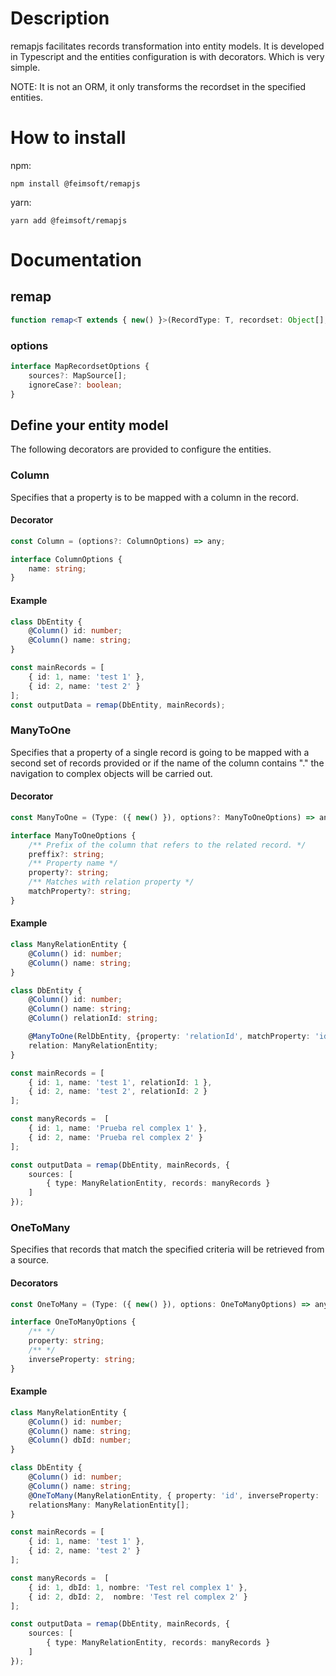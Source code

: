 # Description
remapjs facilitates records transformation into entity models.
It is developed in Typescript and the entities configuration is with decorators. Which is very simple.

NOTE: It is not an ORM, it only transforms the recordset in the specified entities.

# How to install
npm:
```
npm install @feimsoft/remapjs
```
yarn:
```
yarn add @feimsoft/remapjs
```

# Documentation
## remap 
```ts
function remap<T extends { new() }>(RecordType: T, recordset: Object[], options?: MapRecordsetOptions): Array<InstanceType<T>>
```
### options
```ts
interface MapRecordsetOptions {
    sources?: MapSource[];
    ignoreCase?: boolean;
}
```

## Define your entity model
The following decorators are provided to configure the entities.

### Column
Specifies that a property is to be mapped with a column in the record.

#### Decorator
```ts
const Column = (options?: ColumnOptions) => any;
```
```ts
interface ColumnOptions {
    name: string; 
}
```

#### Example
```ts
class DbEntity {
    @Column() id: number;
    @Column() name: string;
}

const mainRecords = [
    { id: 1, name: 'test 1' },
    { id: 2, name: 'test 2' }
];
const outputData = remap(DbEntity, mainRecords);
```

### ManyToOne
Specifies that a property of a single record is going to be mapped with a second set of records provided or if the name of the column contains "." the navigation to complex objects will be carried out.

#### Decorator
```ts
const ManyToOne = (Type: ({ new() }), options?: ManyToOneOptions) => any;
```
```ts
interface ManyToOneOptions {
    /** Prefix of the column that refers to the related record. */
    preffix?: string;
    /** Property name */
    property?: string;
    /** Matches with relation property */
    matchProperty?: string;
}
```

#### Example
```ts
class ManyRelationEntity {
    @Column() id: number;
    @Column() name: string;
}

class DbEntity {
    @Column() id: number;
    @Column() name: string;
    @Column() relationId: string;

    @ManyToOne(RelDbEntity, {property: 'relationId', matchProperty: 'id' })
    relation: ManyRelationEntity;
}

const mainRecords = [
    { id: 1, name: 'test 1', relationId: 1 },
    { id: 2, name: 'test 2', relationId: 2 }
];

const manyRecords =  [
    { id: 1, name: 'Prueba rel complex 1' }, 
    { id: 2, name: 'Prueba rel complex 2' }
];

const outputData = remap(DbEntity, mainRecords, {
    sources: [
        { type: ManyRelationEntity, records: manyRecords }
    ]
});
```

### OneToMany
Specifies that records that match the specified criteria will be retrieved from a source.

#### Decorators
```ts
const OneToMany = (Type: ({ new() }), options: OneToManyOptions) => any;
```
```ts
interface OneToManyOptions {
    /** */
    property: string;
    /** */
    inverseProperty: string;
}
```

#### Example
```ts
class ManyRelationEntity {
    @Column() id: number;
    @Column() name: string;
    @Column() dbId: number;
}

class DbEntity {
    @Column() id: number;
    @Column() name: string;
    @OneToMany(ManyRelationEntity, { property: 'id', inverseProperty: 'dbId' })
    relationsMany: ManyRelationEntity[];
}

const mainRecords = [
    { id: 1, name: 'test 1' },
    { id: 2, name: 'test 2' }
];

const manyRecords =  [
    { id: 1, dbId: 1, nombre: 'Test rel complex 1' }, 
    { id: 2, dbId: 2,  nombre: 'Test rel complex 2' }
];

const outputData = remap(DbEntity, mainRecords, {
    sources: [
        { type: ManyRelationEntity, records: manyRecords }
    ]
});
```